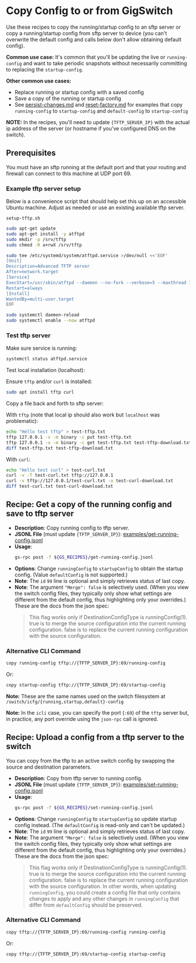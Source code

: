 # Copy Config to or from GigSwitch

Use these recipes to copy the running/startup config to an sftp server or copy a running/startup config from sftp server to device (you can't overwrite the default config and calls below don't allow obtaining default config).

**Common use case:** It's common that you'll be updating the live or `running-config` and want to take periodic snapshots without necessarily committing to replacing the `startup-config`.

**Other common use cases:**

* Replace running or startup config with a saved config
* Save a copy of the running or startup config
* See [persist-changes.md](persist-changes) and [reset-factory.md](reset-factory) for examples that copy `running-config` to `startup-config` and `default-config` to `startup-config`

**NOTE:** In the recipes, you'll need to update `{TFTP_SERVER_IP}` with the actual ip address of the server (or hostname if you've configured DNS on the switch).

## Prerequisites

You must have an sftp running at the default port and that your routing and firewall can connect to this machine at UDP port 69.

### Example tftp server setup

Below is a convenience script that should help set this up on an accessible Ubuntu machine. Adjust as needed or use an existing available tftp server.

`setup-tftp.sh`

```bash
sudo apt-get update
sudo apt-get install -y atftpd
sudo mkdir -p /srv/tftp
sudo chmod -R a+rwX /srv/tftp

sudo tee /etc/systemd/system/atftpd.service >/dev/null <<'EOF'
[Unit]
Description=Advanced TFTP server
After=network.target
[Service]
ExecStart=/usr/sbin/atftpd --daemon --no-fork --verbose=5 --maxthread 100 /srv/tftp
Restart=always
[Install]
WantedBy=multi-user.target
EOF

sudo systemctl daemon-reload
sudo systemctl enable --now atftpd
```

### Test tftp server

Make sure service is running:

```bash
systemctl status atftpd.service
```

Test local installation (localhost):

Ensure `tftp` and/or `curl` is installed:

```bash
sudo apt install tftp curl
```

Copy a file back and forth to sftp server:

With `tftp` (note that local ip should also work but `localhost` was problematic):

```bash
echo "Hello test tftp" > test-tftp.txt
tftp 127.0.0.1 -v -m binary -c put test-tftp.txt
tftp 127.0.0.1 -v -m binary -c get test-tftp.txt test-tftp-download.txt
diff test-tftp.txt test-tftp-download.txt
```

With `curl`:

```bash
echo "Hello test curl" > test-curl.txt
curl -v -T test-curl.txt tftp://127.0.0.1
curl -v tftp://127.0.0.1/test-curl.txt -o test-curl-download.txt
diff test-curl.txt test-curl-download.txt
```

## Recipe: Get a copy of the running config and save to tftp server

- **Description**: Copy running config to tftp server.
- **JSONL File** (must update `{TFTP_SERVER_IP}`): [examples/get-running-config.jsonl](examples/get-running-config.jsonl)
- **Usage**:
  ```bash
  gs-rpc post -f ${GS_RECIPES}/get-running-config.jsonl
  ```
- **Options**: Change `runningConfig` to `startupConfig` to obtain the startup config. (Value `defaultConfig` is not supported.)
- **Note**: The `id` `99` line is optional and simply retrieves status of last copy.
- **Note**: The argument `"Merge": false` is selectively used. (When you view the switch config files, they typically only show what settings are different from the default config, thus highlighting only your overrides.) These are the docs from the json spec:
  > This flag works only if DestinationConfigType is runningConfig(1). true is to merge the source configuration into the current running configuration. false is to replace the current running configuration with the source configuration.

### Alternative CLI Command

```bash
copy running-config tftp://{TFTP_SERVER_IP}:69/running-config
```

Or:

```bash
copy startup-config tftp://{TFTP_SERVER_IP}:69/startup-config
```

**Note:** These are the same names used on the switch filesystem at `/switch/icfg/{running,startup,default}-config`

**Note:** In the `icli` case, you can specify the port (`:69`) of the `tftp` server but, in practice, any port override using the `json-rpc` call is ignored.

## Recipe: Upload a config from a tftp server to the switch

You can copy from the tftp to an active switch config by swapping the source and destination parameters.

- **Description**: Copy from tftp server to running config.
- **JSONL File** (must update `{TFTP_SERVER_IP}`): [examples/set-running-config.jsonl](examples/set-running-config.jsonl)
- **Usage**:
  ```bash
  gs-rpc post -f ${GS_RECIPES}/set-running-config.jsonl
  ```
- **Options**: Change `runningConfig` to `startupConfig` so update startup config instead. (The `defaultConfig` is read-only and can't be updated.)
- **Note**: The `id` `99` line is optional and simply retrieves status of last copy.
- **Note**: The argument `"Merge": false` is selectively used. (When you view the switch config files, they typically only show what settings are different from the default config, thus highlighting only your overrides.) These are the docs from the json spec:
  > This flag works only if DestinationConfigType is runningConfig(1). true is to merge the source configuration into the current running configuration. false is to replace the current running configuration with the source configuration.
  In other words, when updating `runningConfig`, you could create a config file that only contains changes to apply and any other changes in `runningConfig` that differ from `defaultConfig` should be preserved.

### Alternative CLI Command

```bash
copy tftp://{TFTP_SERVER_IP}:69/running-config running-config
```

Or:

```bash
copy tftp://{TFTP_SERVER_IP}:69/startup-config startup-config
```
